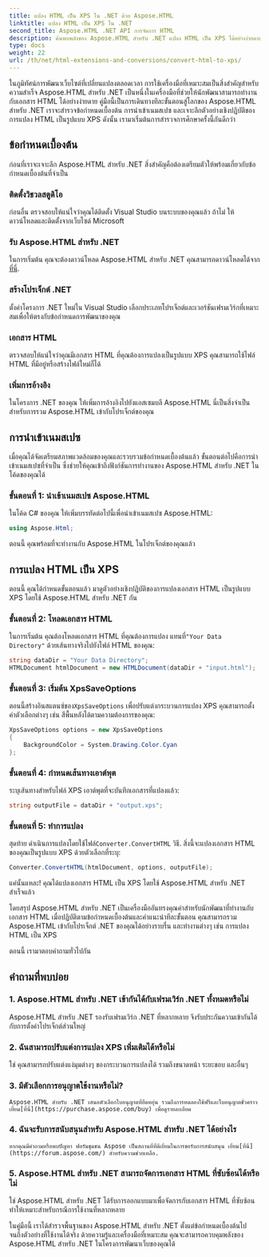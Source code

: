 ```yaml
---
title: แปลง HTML เป็น XPS ใน .NET ด้วย Aspose.HTML
linktitle: แปลง HTML เป็น XPS ใน .NET
second_title: Aspose.HTML .NET API การจัดการ HTML
description: ค้นพบพลังของ Aspose.HTML สำหรับ .NET แปลง HTML เป็น XPS ได้อย่างง่ายดาย รวมข้อกำหนดเบื้องต้น คำแนะนำทีละขั้นตอน และคำถามที่พบบ่อย
type: docs
weight: 22
url: /th/net/html-extensions-and-conversions/convert-html-to-xps/
---
```


ในภูมิทัศน์การพัฒนาเว็บไซต์ที่เปลี่ยนแปลงตลอดเวลา การใช้เครื่องมือที่เหมาะสมเป็นสิ่งสำคัญสำหรับความสำเร็จ Aspose.HTML สำหรับ .NET เป็นหนึ่งในเครื่องมือที่ช่วยให้นักพัฒนาสามารถทำงานกับเอกสาร HTML ได้อย่างง่ายดาย คู่มือนี้เป็นการเดินทางทีละขั้นตอนสู่โลกของ Aspose.HTML สำหรับ .NET เราจะสำรวจข้อกำหนดเบื้องต้น การนำเข้าเนมสเปซ และเจาะลึกตัวอย่างเชิงปฏิบัติของการแปลง HTML เป็นรูปแบบ XPS ดังนั้น เรามาเริ่มต้นการสำรวจการศึกษาครั้งนี้กันดีกว่า

## ข้อกำหนดเบื้องต้น

ก่อนที่เราจะเจาะลึก Aspose.HTML สำหรับ .NET สิ่งสำคัญคือต้องเตรียมตัวให้พร้อมเกี่ยวกับข้อกำหนดเบื้องต้นที่จำเป็น

### ติดตั้งวิชวลสตูดิโอ

ก่อนอื่น ตรวจสอบให้แน่ใจว่าคุณได้ติดตั้ง Visual Studio บนระบบของคุณแล้ว ถ้าไม่ ให้ดาวน์โหลดและติดตั้งจากเว็บไซต์ Microsoft

### รับ Aspose.HTML สำหรับ .NET

 ในการเริ่มต้น คุณจะต้องดาวน์โหลด Aspose.HTML สำหรับ .NET คุณสามารถดาวน์โหลดได้จาก[ที่นี่](https://releases.aspose.com/html/net/).

### สร้างโปรเจ็กต์ .NET

ตั้งค่าโครงการ .NET ใหม่ใน Visual Studio เลือกประเภทโปรเจ็กต์และเวอร์ชันเฟรมเวิร์กที่เหมาะสมเพื่อให้ตรงกับข้อกำหนดการพัฒนาของคุณ

### เอกสาร HTML

ตรวจสอบให้แน่ใจว่าคุณมีเอกสาร HTML ที่คุณต้องการแปลงเป็นรูปแบบ XPS คุณสามารถใช้ไฟล์ HTML ที่มีอยู่หรือสร้างไฟล์ใหม่ก็ได้

### เพิ่มการอ้างอิง

ในโครงการ .NET ของคุณ ให้เพิ่มการอ้างอิงไปยังแอสเซมบลี Aspose.HTML นี่เป็นสิ่งจำเป็นสำหรับการรวม Aspose.HTML เข้ากับโปรเจ็กต์ของคุณ

## การนำเข้าเนมสเปซ

เมื่อคุณได้จัดเตรียมสภาพแวดล้อมของคุณและรวบรวมข้อกำหนดเบื้องต้นแล้ว ขั้นตอนต่อไปคือการนำเข้าเนมสเปซที่จำเป็น ซึ่งช่วยให้คุณเข้าถึงฟังก์ชันการทำงานของ Aspose.HTML สำหรับ .NET ในโค้ดของคุณได้

### ขั้นตอนที่ 1: นำเข้าเนมสเปซ Aspose.HTML

ในโค้ด C# ของคุณ ให้เพิ่มบรรทัดต่อไปนี้เพื่อนำเข้าเนมสเปซ Aspose.HTML:

```csharp
using Aspose.Html;
```

ตอนนี้ คุณพร้อมที่จะทำงานกับ Aspose.HTML ในโปรเจ็กต์ของคุณแล้ว

## การแปลง HTML เป็น XPS

ตอนนี้ คุณได้กำหนดขั้นตอนแล้ว มาดูตัวอย่างเชิงปฏิบัติของการแปลงเอกสาร HTML เป็นรูปแบบ XPS โดยใช้ Aspose.HTML สำหรับ .NET กัน

### ขั้นตอนที่ 2: โหลดเอกสาร HTML

 ในการเริ่มต้น คุณต้องโหลดเอกสาร HTML ที่คุณต้องการแปลง แทนที่`"Your Data Directory"` ด้วยเส้นทางจริงไปยังไฟล์ HTML ของคุณ:

```csharp
string dataDir = "Your Data Directory";
HTMLDocument htmlDocument = new HTMLDocument(dataDir + "input.html");
```

### ขั้นตอนที่ 3: เริ่มต้น XpsSaveOptions

 ตอนนี้สร้างอินสแตนซ์ของ`XpsSaveOptions` เพื่อปรับแต่งกระบวนการแปลง XPS คุณสามารถตั้งค่าตัวเลือกต่างๆ เช่น สีพื้นหลังได้ตามความต้องการของคุณ:

```csharp
XpsSaveOptions options = new XpsSaveOptions
{
    BackgroundColor = System.Drawing.Color.Cyan
};
```

### ขั้นตอนที่ 4: กำหนดเส้นทางเอาต์พุต

ระบุเส้นทางสำหรับไฟล์ XPS เอาต์พุตที่จะบันทึกเอกสารที่แปลงแล้ว:

```csharp
string outputFile = dataDir + "output.xps";
```

### ขั้นตอนที่ 5: ทำการแปลง

 สุดท้าย ดำเนินการแปลงโดยใช้ไฟล์`Converter.ConvertHTML` วิธี. สิ่งนี้จะแปลงเอกสาร HTML ของคุณเป็นรูปแบบ XPS ด้วยตัวเลือกที่ระบุ:

```csharp
Converter.ConvertHTML(htmlDocument, options, outputFile);
```

แค่นั้นแหละ! คุณได้แปลงเอกสาร HTML เป็น XPS โดยใช้ Aspose.HTML สำหรับ .NET สำเร็จแล้ว

โดยสรุป Aspose.HTML สำหรับ .NET เป็นเครื่องมืออันทรงคุณค่าสำหรับนักพัฒนาที่ทำงานกับเอกสาร HTML เมื่อปฏิบัติตามข้อกำหนดเบื้องต้นและคำแนะนำทีละขั้นตอน คุณสามารถรวม Aspose.HTML เข้ากับโปรเจ็กต์ .NET ของคุณได้อย่างราบรื่น และทำงานต่างๆ เช่น การแปลง HTML เป็น XPS

ตอนนี้ เรามาตอบคำถามทั่วไปกัน

## คำถามที่พบบ่อย

### 1. Aspose.HTML สำหรับ .NET เข้ากันได้กับเฟรมเวิร์ก .NET ทั้งหมดหรือไม่
   Aspose.HTML สำหรับ .NET รองรับเฟรมเวิร์ก .NET ที่หลากหลาย จึงรับประกันความเข้ากันได้กับการตั้งค่าโปรเจ็กต์ส่วนใหญ่

### 2. ฉันสามารถปรับแต่งการแปลง XPS เพิ่มเติมได้หรือไม่
   ใช่ คุณสามารถปรับแต่งแง่มุมต่างๆ ของกระบวนการแปลงได้ รวมถึงขนาดหน้า ระยะขอบ และอื่นๆ

### 3. มีตัวเลือกการอนุญาตใช้งานหรือไม่?
    Aspose.HTML สำหรับ .NET เสนอตัวเลือกใบอนุญาตที่ยืดหยุ่น รวมถึงการทดลองใช้ฟรีและใบอนุญาตชั่วคราว เยี่ยม[ที่นี่](https://purchase.aspose.com/buy) เพื่อดูรายละเอียด

### 4. ฉันจะรับการสนับสนุนสำหรับ Aspose.HTML สำหรับ .NET ได้อย่างไร
    หากคุณมีคำถามหรือพบปัญหา ฟอรัมชุมชน Aspose เป็นสถานที่ที่ดีเยี่ยมในการขอรับการสนับสนุน เยี่ยม[ที่นี่](https://forum.aspose.com/) สำหรับความช่วยเหลือ.

### 5. Aspose.HTML สำหรับ .NET สามารถจัดการเอกสาร HTML ที่ซับซ้อนได้หรือไม่
   ใช่ Aspose.HTML สำหรับ .NET ได้รับการออกแบบมาเพื่อจัดการกับเอกสาร HTML ที่ซับซ้อน ทำให้เหมาะสำหรับกรณีการใช้งานที่หลากหลาย

ในคู่มือนี้ เราได้สำรวจพื้นฐานของ Aspose.HTML สำหรับ .NET ตั้งแต่ข้อกำหนดเบื้องต้นไปจนถึงตัวอย่างที่ใช้งานได้จริง ด้วยความรู้และเครื่องมือที่เหมาะสม คุณจะสามารถควบคุมพลังของ Aspose.HTML สำหรับ .NET ในโครงการพัฒนาเว็บของคุณได้